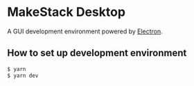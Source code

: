 MakeStack Desktop
=================

A GUI development environment powered by [Electron](https://electronjs.org/).

How to set up development environment
--------------------------------------

```bash
$ yarn
$ yarn dev
```
